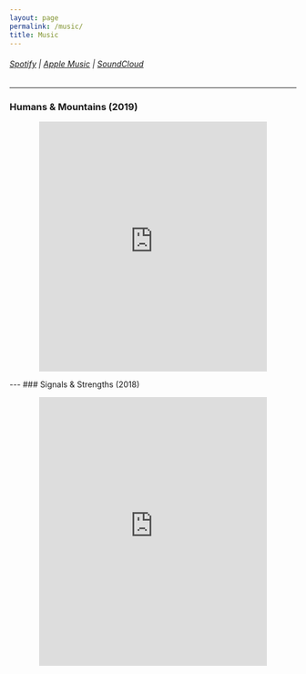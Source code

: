 ```yaml
---
layout: page
permalink: /music/
title: Music
---
```

###### [Spotify](https://open.spotify.com/artist/6JaiCF72swgn7GXxNqaasn) | [Apple Music](https://itunes.apple.com/us/artist/jay-maloney/1354986523) | [SoundCloud](https://soundcloud.com/thisjaymaloney)
---
### Humans & Mountains (2019)
<!--
<iframe src="https://open.spotify.com/embed/album/59M7CTJaZtZzeD0iGaqSQq" width="300" height="380" frameborder="0" allowtransparency="true" allow="encrypted-media"></iframe>
-->
<p style="text-align:center">
<iframe style="border: 0; width: 400px; height: 439px;" src="https://bandcamp.com/EmbeddedPlayer/album=4052140367/size=large/bgcol=ffffff/linkcol=0687f5/artwork=small/transparent=true/" seamless><a href="https://jaymaloney.bandcamp.com/album/humans-mountains">Humans &amp; Mountains by Jay Maloney</a></iframe>
</p>
<!--
<iframe src="https://open.spotify.com/embed/album/59M7CTJaZtZzeD0iGaqSQq" width="300" height="80" frameborder="0" allowtransparency="true" allow="encrypted-media"></iframe>	

<iframe style="border: 0; width: 100%; height: 120px;" src="https://bandcamp.com/EmbeddedPlayer/album=4052140367/size=large/bgcol=ffffff/linkcol=0687f5/tracklist=false/artwork=small/transparent=true/" seamless><a href="https://jaymaloney.bandcamp.com/album/humans-mountains">Humans &amp; Mountains by Jay Maloney</a></iframe>
-->
---
### Signals & Strengths (2018)
<!--
<iframe src="https://open.spotify.com/embed/album/1CQrKs39i9BKpM9ePMCIzC" width="300" height="380" frameborder="0" allowtransparency="true" allow="encrypted-media"></iframe>
-->
<p style="text-align:center">
<iframe style="border: 0; width: 400px; height: 472px;" src="https://bandcamp.com/EmbeddedPlayer/album=2969628933/size=large/bgcol=ffffff/linkcol=0687f5/artwork=small/transparent=true/" seamless><a href="https://jaymaloney.bandcamp.com/album/signals-strengths">Signals &amp; Strengths by Jay Maloney</a></iframe>
</p>
<!--
<iframe src="https://open.spotify.com/embed/album/1CQrKs39i9BKpM9ePMCIzC" width="300" height="80" frameborder="0" allowtransparency="true" allow="encrypted-media"></iframe>	

<iframe style="border: 0; width: 100%; height: 120px;" src="https://bandcamp.com/EmbeddedPlayer/album=2969628933/size=large/bgcol=ffffff/linkcol=0687f5/tracklist=false/artwork=small/transparent=true/" seamless><a href="https://jaymaloney.bandcamp.com/album/signals-strengths">Signals &amp; Strengths by Jay Maloney</a></iframe>
-->

